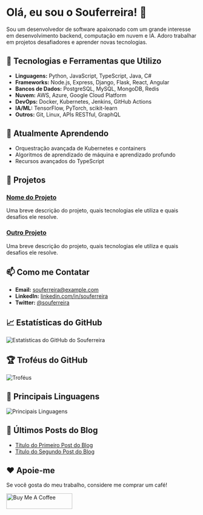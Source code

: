 # Olá, eu sou o Souferreira! 👋

Sou um desenvolvedor de software apaixonado com um grande interesse em desenvolvimento backend, computação em nuvem e IA. Adoro trabalhar em projetos desafiadores e aprender novas tecnologias.

## 🔧 Tecnologias e Ferramentas que Utilizo

- **Linguagens:** Python, JavaScript, TypeScript, Java, C#
- **Frameworks:** Node.js, Express, Django, Flask, React, Angular
- **Bancos de Dados:** PostgreSQL, MySQL, MongoDB, Redis
- **Nuvem:** AWS, Azure, Google Cloud Platform
- **DevOps:** Docker, Kubernetes, Jenkins, GitHub Actions
- **IA/ML:** TensorFlow, PyTorch, scikit-learn
- **Outros:** Git, Linux, APIs RESTful, GraphQL

## 🌱 Atualmente Aprendendo

- Orquestração avançada de Kubernetes e containers
- Algoritmos de aprendizado de máquina e aprendizado profundo
- Recursos avançados do TypeScript

## 🔭 Projetos

### [Nome do Projeto](https://github.com/Souferreira/project-name)
Uma breve descrição do projeto, quais tecnologias ele utiliza e quais desafios ele resolve.

### [Outro Projeto](https://github.com/Souferreira/another-project)
Uma breve descrição do projeto, quais tecnologias ele utiliza e quais desafios ele resolve.

## 📫 Como me Contatar

- **Email:** souferreira@example.com
- **LinkedIn:** [linkedin.com/in/souferreira](https://linkedin.com/in/souferreira)
- **Twitter:** [@souferreira](https://twitter.com/souferreira)

## 📈 Estatísticas do GitHub

![Estatísticas do GitHub do Souferreira](https://github-readme-stats.vercel.app/api?username=Souferreira&show_icons=true&theme=radical)

## 🏆 Troféus do GitHub

![Troféus](https://github-profile-trophy.vercel.app/?username=Souferreira&theme=radical)

## 🚀 Principais Linguagens

![Principais Linguagens](https://github-readme-stats.vercel.app/api/top-langs/?username=Souferreira&layout=compact&theme=radical)

## 📝 Últimos Posts do Blog

<!-- BLOG-POST-LIST:START -->
- [Título do Primeiro Post do Blog](https://link-to-blog.com/first-blog-post)
- [Título do Segundo Post do Blog](https://link-to-blog.com/second-blog-post)
<!-- BLOG-POST-LIST:END -->

## ❤️ Apoie-me

Se você gosta do meu trabalho, considere me comprar um café!


<a href="https://www.buymeacoffee.com/souferreira" target="_blank"><img src="https://www.buymeacoffee.com/assets/img/custom_images/orange_img.png" alt="Buy Me A Coffee" style="height: 41px !important;width: 174px !important;" ></a>

